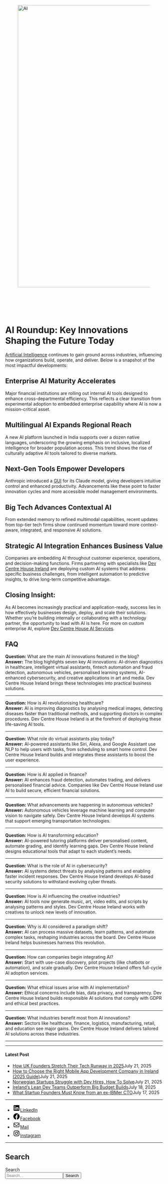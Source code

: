 
<div class="wp-block-columns alignwide is-layout-flex wp-container-core-columns-is-layout-8ba3830c wp-block-columns-is-layout-flex" style="margin-top:0;margin-bottom:0;padding-right:0;padding-left:0">
<div class="wp-block-column is-layout-flow wp-block-column-is-layout-flow" style="flex-basis:70%">
<div class="wp-block-group has-global-padding is-layout-constrained wp-block-group-is-layout-constrained"><figure class="alignwide wp-block-post-featured-image" style="padding-bottom:2vh;"><img alt="AI" class="attachment-post-thumbnail size-post-thumbnail wp-post-image" decoding="async" fetchpriority="high" height="900" sizes="(max-width: 1600px) 100vw, 1600px" src="https://www.devcentrehouse.eu/blogs/wp-content/uploads/2025/06/fhgwfzddaos.jpg" srcset="https://www.devcentrehouse.eu/blogs/wp-content/uploads/2025/06/fhgwfzddaos.jpg 1600w, https://www.devcentrehouse.eu/blogs/wp-content/uploads/2025/06/fhgwfzddaos-300x169.jpg 300w, https://www.devcentrehouse.eu/blogs/wp-content/uploads/2025/06/fhgwfzddaos-1024x576.jpg 1024w, https://www.devcentrehouse.eu/blogs/wp-content/uploads/2025/06/fhgwfzddaos-768x432.jpg 768w, https://www.devcentrehouse.eu/blogs/wp-content/uploads/2025/06/fhgwfzddaos-1536x864.jpg 1536w" style="border-radius:0px;object-fit:cover;" width="1600"/></figure>
<h1 class="alignwide wp-block-post-title has-x-large-font-size">AI Roundup: Key Innovations Shaping the Future Today</h1>
<div aria-hidden="true" class="wp-block-spacer" style="height:var(--wp--preset--spacing--10)"></div>
</div>
<div class="wp-block-group has-global-padding is-layout-constrained wp-block-group-is-layout-constrained"><div class="entry-content alignwide wp-block-post-content has-global-padding is-layout-constrained wp-container-core-post-content-is-layout-a5dd074b wp-block-post-content-is-layout-constrained">
<p><a href="https://en.wikipedia.org/wiki/Artificial_intelligence" rel="noreferrer noopener" target="_blank">Artificial Intelligence</a> continues to gain ground across industries, influencing how organizations build, operate, and deliver. Below is a snapshot of the most impactful developments:</p>
<h2 class="wp-block-heading"><strong>Enterprise AI Maturity Accelerates</strong></h2>
<p>Major financial institutions are rolling out internal AI tools designed to enhance cross-departmental efficiency. This reflects a clear transition from experimental adoption to embedded enterprise capability where AI is now a mission-critical asset.</p>
<h2 class="wp-block-heading"><strong>Multilingual AI Expands Regional Reach</strong></h2>
<p>A new AI platform launched in India supports over a dozen native languages, underscoring the growing emphasis on inclusive, localized intelligence for broader population access. This trend shows the rise of culturally adaptive AI tools tailored to diverse markets.</p>
<h2 class="wp-block-heading"><strong>Next-Gen Tools Empower Developers</strong></h2>
<p>Anthropic introduced a <a href="https://en.wikipedia.org/wiki/Graphical_user_interface" rel="noreferrer noopener" target="_blank">GUI</a> for its Claude model, giving developers intuitive control and enhanced productivity. Advancements like these point to faster innovation cycles and more accessible model management environments.</p>
<h2 class="wp-block-heading"><strong>Big Tech Advances Contextual AI</strong></h2>
<p>From extended memory to refined multimodal capabilities, recent updates from top-tier tech firms show continued momentum toward more context-aware, integrated, and responsive AI solutions.</p>
<h2 class="wp-block-heading"><strong>Strategic AI Integration Enhances Business Value</strong></h2>
<p>Companies are embedding AI throughout customer experience, operations, and decision-making functions. Firms partnering with specialists like <a href="https://www.devcentrehouse.eu/en/">Dev Centre House Ireland</a> are deploying custom AI systems that address specific business challenges, from intelligent automation to predictive insights, to drive long-term competitive advantage.</p>
<h2 class="wp-block-heading"><strong>Closing Insight:</strong></h2>
<p>As AI becomes increasingly practical and application-ready, success lies in how effectively businesses design, deploy, and scale their solutions. Whether you’re building internally or collaborating with a technology partner, the opportunity to lead with AI is here. For more on custom enterprise AI, explore <a class="" href="https://www.devcentrehouse.eu/en/services/artificial-intelligence">Dev Centre House AI Services</a>.</p>
<h2 class="wp-block-heading"><strong>FAQ</strong></h2>
<p><strong>Question:</strong> What are the main AI innovations featured in the blog?<br/><strong>Answer:</strong> The blog highlights seven key AI innovations: AI-driven diagnostics in healthcare, intelligent virtual assistants, fintech automation and fraud detection, autonomous vehicles, personalised learning systems, AI-enhanced cybersecurity, and creative applications in art and media. Dev Centre House Ireland brings these technologies into practical business solutions.</p>
<hr class="wp-block-separator has-alpha-channel-opacity"/>
<p><strong>Question:</strong> How is AI revolutionising healthcare?<br/><strong>Answer:</strong> AI is improving diagnostics by analysing medical images, detecting diseases faster than traditional methods, and supporting doctors in complex procedures. Dev Centre House Ireland is at the forefront of deploying these life-saving AI tools.</p>
<hr class="wp-block-separator has-alpha-channel-opacity"/>
<p><strong>Question:</strong> What role do virtual assistants play today?<br/><strong>Answer:</strong> AI-powered assistants like Siri, Alexa, and Google Assistant use NLP to help users with tasks, from scheduling to smart home control. Dev Centre House Ireland builds and integrates these assistants to boost the user experience.</p>
<hr class="wp-block-separator has-alpha-channel-opacity"/>
<p><strong>Question:</strong> How is AI applied in finance?<br/><strong>Answer:</strong> AI enhances fraud detection, automates trading, and delivers personalised financial advice. Companies like Dev Centre House Ireland use AI to build secure, efficient financial solutions.</p>
<hr class="wp-block-separator has-alpha-channel-opacity"/>
<p><strong>Question:</strong> What advancements are happening in autonomous vehicles?<br/><strong>Answer:</strong> Autonomous vehicles leverage machine learning and computer vision to navigate safely. Dev Centre House Ireland develops AI systems that support emerging transportation technologies.</p>
<hr class="wp-block-separator has-alpha-channel-opacity"/>
<p><strong>Question:</strong> How is AI transforming education?<br/><strong>Answer:</strong> AI-powered tutoring platforms deliver personalised content, automate grading, and identify learning gaps. Dev Centre House Ireland designs educational tools that adapt to each student’s needs.</p>
<hr class="wp-block-separator has-alpha-channel-opacity"/>
<p><strong>Question:</strong> What is the role of AI in cybersecurity?<br/><strong>Answer:</strong> AI systems detect threats by analysing patterns and enabling faster incident responses. Dev Centre House Ireland develops AI-based security solutions to withstand evolving cyber threats.</p>
<hr class="wp-block-separator has-alpha-channel-opacity"/>
<p><strong>Question:</strong> How is AI influencing the creative industries?<br/><strong>Answer:</strong> AI tools now generate music, art, video edits, and scripts by analysing patterns and styles. Dev Centre House Ireland works with creatives to unlock new levels of innovation.</p>
<hr class="wp-block-separator has-alpha-channel-opacity"/>
<p><strong>Question:</strong> Why is AI considered a paradigm shift?<br/><strong>Answer:</strong> AI can process massive datasets, learn patterns, and automate complex tasks, reshaping industries across the board. Dev Centre House Ireland helps businesses harness this revolution.</p>
<hr class="wp-block-separator has-alpha-channel-opacity"/>
<p><strong>Question:</strong> How can companies begin integrating AI?<br/><strong>Answer:</strong> Start with use-case discovery, pilot projects (like chatbots or automation), and scale gradually. Dev Centre House Ireland offers full-cycle AI adoption services.</p>
<hr class="wp-block-separator has-alpha-channel-opacity"/>
<p><strong>Question:</strong> What ethical issues arise with AI implementation?<br/><strong>Answer:</strong> Ethical concerns include bias, data privacy, and transparency. Dev Centre House Ireland builds responsible AI solutions that comply with GDPR and ethical best practices.</p>
<hr class="wp-block-separator has-alpha-channel-opacity"/>
<p><strong>Question:</strong> What industries benefit most from AI innovations?<br/><strong>Answer:</strong> Sectors like healthcare, finance, logistics, manufacturing, retail, and education see major gains. Dev Centre House Ireland delivers tailored AI solutions across these industries.</p>
<hr class="wp-block-separator has-alpha-channel-opacity"/>
<!--— Calendly inline widget begin ---->


<!--— Calendly inline widget end ---->
</div></div>
</div>
<div class="wp-block-column is-layout-flow wp-block-column-is-layout-flow" style="flex-basis:30%"><aside class="wp-block-template-part">
<div class="wp-block-group is-layout-flow wp-container-core-group-is-layout-0ba1ad86 wp-block-group-is-layout-flow" style="padding-right:0;padding-left:0">
<hr class="wp-block-separator has-text-color has-contrast-color has-alpha-channel-opacity has-contrast-background-color has-background is-style-wide"/>
<h4 class="wp-block-heading has-large-font-size"><strong>Latest Post</strong></h4>
<ul class="wp-block-latest-posts__list has-dates wp-block-latest-posts" style="margin-top:0;margin-bottom:0;margin-left:0;margin-right:0;"><li><a class="wp-block-latest-posts__post-title" href="https://www.devcentrehouse.eu/blogs/uk-founders-tech-runway-strategies-2025/">How UK Founders Stretch Their Tech Runway in 2025</a><time class="wp-block-latest-posts__post-date" datetime="2025-07-21T12:16:21+00:00">July 21, 2025</time></li>
<li><a class="wp-block-latest-posts__post-title" href="https://www.devcentrehouse.eu/blogs/how-to-choose-the-right-mobile-app-development-company-in-ireland-2025-guide/">How to Choose the Right Mobile App Development Company in Ireland (2025 Guide)</a><time class="wp-block-latest-posts__post-date" datetime="2025-07-21T12:04:38+00:00">July 21, 2025</time></li>
<li><a class="wp-block-latest-posts__post-title" href="https://www.devcentrehouse.eu/blogs/norwegian-startups-developer-hiring-challenges/">Norwegian Startups Struggle with Dev Hires, How To Solve</a><time class="wp-block-latest-posts__post-date" datetime="2025-07-21T12:02:22+00:00">July 21, 2025</time></li>
<li><a class="wp-block-latest-posts__post-title" href="https://www.devcentrehouse.eu/blogs/irelands-lean-dev-teams-outperform-big-budget-builds/">Ireland’s Lean Dev Teams Outperform Big Budget Builds</a><time class="wp-block-latest-posts__post-date" datetime="2025-07-18T13:10:01+00:00">July 18, 2025</time></li>
<li><a class="wp-block-latest-posts__post-title" href="https://www.devcentrehouse.eu/blogs/what-startup-founders-must-know-from-an-ex-ibmer-cto/">What Startup Founders Must Know from an ex-IBMer CTO</a><time class="wp-block-latest-posts__post-date" datetime="2025-07-17T14:38:33+00:00">July 17, 2025</time></li>
</ul>
<hr class="wp-block-separator has-text-color has-contrast-color has-alpha-channel-opacity has-contrast-background-color has-background is-style-wide"/>
<ul class="wp-block-social-links is-layout-flex wp-block-social-links-is-layout-flex"><li class="wp-social-link wp-social-link-linkedin wp-block-social-link"><a class="wp-block-social-link-anchor" href="https://www.linkedin.com/company/devcentrehouse/"><svg aria-hidden="true" focusable="false" height="24" version="1.1" viewbox="0 0 24 24" width="24" xmlns="http://www.w3.org/2000/svg"><path d="M19.7,3H4.3C3.582,3,3,3.582,3,4.3v15.4C3,20.418,3.582,21,4.3,21h15.4c0.718,0,1.3-0.582,1.3-1.3V4.3 C21,3.582,20.418,3,19.7,3z M8.339,18.338H5.667v-8.59h2.672V18.338z M7.004,8.574c-0.857,0-1.549-0.694-1.549-1.548 c0-0.855,0.691-1.548,1.549-1.548c0.854,0,1.547,0.694,1.547,1.548C8.551,7.881,7.858,8.574,7.004,8.574z M18.339,18.338h-2.669 v-4.177c0-0.996-0.017-2.278-1.387-2.278c-1.389,0-1.601,1.086-1.601,2.206v4.249h-2.667v-8.59h2.559v1.174h0.037 c0.356-0.675,1.227-1.387,2.526-1.387c2.703,0,3.203,1.779,3.203,4.092V18.338z"></path></svg><span class="wp-block-social-link-label screen-reader-text">LinkedIn</span></a></li>
<li class="wp-social-link wp-social-link-facebook wp-block-social-link"><a class="wp-block-social-link-anchor" href="https://www.facebook.com/devcentrehouse"><svg aria-hidden="true" focusable="false" height="24" version="1.1" viewbox="0 0 24 24" width="24" xmlns="http://www.w3.org/2000/svg"><path d="M12 2C6.5 2 2 6.5 2 12c0 5 3.7 9.1 8.4 9.9v-7H7.9V12h2.5V9.8c0-2.5 1.5-3.9 3.8-3.9 1.1 0 2.2.2 2.2.2v2.5h-1.3c-1.2 0-1.6.8-1.6 1.6V12h2.8l-.4 2.9h-2.3v7C18.3 21.1 22 17 22 12c0-5.5-4.5-10-10-10z"></path></svg><span class="wp-block-social-link-label screen-reader-text">Facebook</span></a></li>
<li class="wp-social-link wp-social-link-mail wp-block-social-link"><a class="wp-block-social-link-anchor" href="/cdn-cgi/l/email-protection#ddfbfeecede9e6b8fbfeecede5e6b1b2fbfeedebe9e6b9b8abfbfeede4e4e6b8b3a9afb8b5b2a8aefbfeecedece6f3fbfeecedece6fbfeececeae6"><svg aria-hidden="true" focusable="false" height="24" version="1.1" viewbox="0 0 24 24" width="24" xmlns="http://www.w3.org/2000/svg"><path d="M19,5H5c-1.1,0-2,.9-2,2v10c0,1.1.9,2,2,2h14c1.1,0,2-.9,2-2V7c0-1.1-.9-2-2-2zm.5,12c0,.3-.2.5-.5.5H5c-.3,0-.5-.2-.5-.5V9.8l7.5,5.6,7.5-5.6V17zm0-9.1L12,13.6,4.5,7.9V7c0-.3.2-.5.5-.5h14c.3,0,.5.2.5.5v.9z"></path></svg><span class="wp-block-social-link-label screen-reader-text">Mail</span></a></li>
<li class="wp-social-link wp-social-link-instagram wp-block-social-link"><a class="wp-block-social-link-anchor" href="https://www.instagram.com/devcentrehouse/"><svg aria-hidden="true" focusable="false" height="24" version="1.1" viewbox="0 0 24 24" width="24" xmlns="http://www.w3.org/2000/svg"><path d="M12,4.622c2.403,0,2.688,0.009,3.637,0.052c0.877,0.04,1.354,0.187,1.671,0.31c0.42,0.163,0.72,0.358,1.035,0.673 c0.315,0.315,0.51,0.615,0.673,1.035c0.123,0.317,0.27,0.794,0.31,1.671c0.043,0.949,0.052,1.234,0.052,3.637 s-0.009,2.688-0.052,3.637c-0.04,0.877-0.187,1.354-0.31,1.671c-0.163,0.42-0.358,0.72-0.673,1.035 c-0.315,0.315-0.615,0.51-1.035,0.673c-0.317,0.123-0.794,0.27-1.671,0.31c-0.949,0.043-1.233,0.052-3.637,0.052 s-2.688-0.009-3.637-0.052c-0.877-0.04-1.354-0.187-1.671-0.31c-0.42-0.163-0.72-0.358-1.035-0.673 c-0.315-0.315-0.51-0.615-0.673-1.035c-0.123-0.317-0.27-0.794-0.31-1.671C4.631,14.688,4.622,14.403,4.622,12 s0.009-2.688,0.052-3.637c0.04-0.877,0.187-1.354,0.31-1.671c0.163-0.42,0.358-0.72,0.673-1.035 c0.315-0.315,0.615-0.51,1.035-0.673c0.317-0.123,0.794-0.27,1.671-0.31C9.312,4.631,9.597,4.622,12,4.622 M12,3 C9.556,3,9.249,3.01,8.289,3.054C7.331,3.098,6.677,3.25,6.105,3.472C5.513,3.702,5.011,4.01,4.511,4.511 c-0.5,0.5-0.808,1.002-1.038,1.594C3.25,6.677,3.098,7.331,3.054,8.289C3.01,9.249,3,9.556,3,12c0,2.444,0.01,2.751,0.054,3.711 c0.044,0.958,0.196,1.612,0.418,2.185c0.23,0.592,0.538,1.094,1.038,1.594c0.5,0.5,1.002,0.808,1.594,1.038 c0.572,0.222,1.227,0.375,2.185,0.418C9.249,20.99,9.556,21,12,21s2.751-0.01,3.711-0.054c0.958-0.044,1.612-0.196,2.185-0.418 c0.592-0.23,1.094-0.538,1.594-1.038c0.5-0.5,0.808-1.002,1.038-1.594c0.222-0.572,0.375-1.227,0.418-2.185 C20.99,14.751,21,14.444,21,12s-0.01-2.751-0.054-3.711c-0.044-0.958-0.196-1.612-0.418-2.185c-0.23-0.592-0.538-1.094-1.038-1.594 c-0.5-0.5-1.002-0.808-1.594-1.038c-0.572-0.222-1.227-0.375-2.185-0.418C14.751,3.01,14.444,3,12,3L12,3z M12,7.378 c-2.552,0-4.622,2.069-4.622,4.622S9.448,16.622,12,16.622s4.622-2.069,4.622-4.622S14.552,7.378,12,7.378z M12,15 c-1.657,0-3-1.343-3-3s1.343-3,3-3s3,1.343,3,3S13.657,15,12,15z M16.804,6.116c-0.596,0-1.08,0.484-1.08,1.08 s0.484,1.08,1.08,1.08c0.596,0,1.08-0.484,1.08-1.08S17.401,6.116,16.804,6.116z"></path></svg><span class="wp-block-social-link-label screen-reader-text">Instagram</span></a></li></ul>
<hr class="wp-block-separator has-text-color has-contrast-color has-alpha-channel-opacity has-contrast-background-color has-background is-style-wide"/>
<div class="wp-block-group is-vertical is-content-justification-stretch is-layout-flex wp-container-core-group-is-layout-38a18bb4 wp-block-group-is-layout-flex">
<h2 class="wp-block-heading" style="font-size:clamp(1.039rem, 1.039rem + ((1vw - 0.2rem) * 0.935), 1.6rem);">Search</h2>
<form action="https://www.devcentrehouse.eu/blogs/" class="wp-block-search__button-outside wp-block-search__text-button wp-block-search" method="get" role="search"><label class="wp-block-search__label screen-reader-text" for="wp-block-search__input-2">Search</label><div class="wp-block-search__inside-wrapper" style="width: 100%"><input class="wp-block-search__input" id="wp-block-search__input-2" name="s" placeholder="Search..." required="" type="search" value=""/><button aria-label="Search" class="wp-block-search__button wp-element-button" type="submit">Search</button></div></form></div>
<div aria-hidden="true" class="wp-block-spacer" style="height:var(--wp--preset--spacing--10)"></div>
</div>
</aside></div>
</div>
